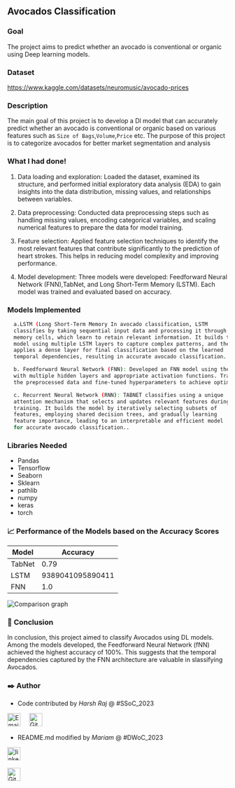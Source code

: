 ## **Avocados Classification**

### **Goal**
The project aims to predict whether an avocado is conventional or organic using Deep learning models.

### **Dataset**

https://www.kaggle.com/datasets/neuromusic/avocado-prices

### **Description**

The main goal of this project is to develop a Dl model that can accurately predict whether an avocado is conventional or organic based on various features such as `Size of Bags`,`Volume`,`Price` etc. The purpose of this project is to categorize avocados for better market segmentation and analysis

### **What I had done!**


1. Data loading and exploration: Loaded the dataset, examined its structure, and performed initial exploratory data analysis (EDA) to gain insights into the data distribution, missing values, and relationships between variables.

2. Data preprocessing: Conducted data preprocessing steps such as handling missing values, encoding categorical variables, and scaling numerical features to prepare the data for model training.

3. Feature selection: Applied feature selection techniques to identify the most relevant features that contribute significantly to the prediction of heart strokes. This helps in reducing model complexity and improving performance.

4. Model development: Three models were developed: Feedforward Neural Network (FNN),TabNet, and Long Short-Term Memory (LSTM). Each model was trained and evaluated based on accuracy.

###  **Models Implemented**
```bash
  a.LSTM (Long Short-Term Memory In avocado classification, LSTM 
  classifies by taking sequential input data and processing it through 
  memory cells, which learn to retain relevant information. It builds the 
  model using multiple LSTM layers to capture complex patterns, and then 
  applies a dense layer for final classification based on the learned 
  temporal dependencies, resulting in accurate avocado classification.
```
```bash
  b. Feedforward Neural Network (FNN): Developed an FNN model using the Keras library 
  with multiple hidden layers and appropriate activation functions. Trained the model using  
  the preprocessed data and fine-tuned hyperparameters to achieve optimal performance.
```
```bash
  c. Recurrent Neural Network (RNN): TABNET classifies using a unique 
  attention mechanism that selects and updates relevant features during 
  training. It builds the model by iteratively selecting subsets of 
  features, employing shared decision trees, and gradually learning 
  feature importance, leading to an interpretable and efficient model 
  for accurate avocado classification..
```
### **Libraries Needed**

- Pandas
- Tensorflow
- Seaborn
- Sklearn
- pathlib
- numpy
- keras
- torch

### 📈 **Performance of the Models based on the Accuracy Scores**

| Model            | Accuracy                                                               |
| ----------------- | ------------------------------------------------------------------ |
| TabNet |  0.79 |
| LSTM |9389041095890411 |
| FNN| 1.0 |

![Comparison graph](https://github.com/RAJharsh02/Avocados-classification/assets/118257196/60225a7c-e5eb-4904-8ec4-db7f079e2d60)

### 📢 **Conclusion**

In conclusion, this project aimed to classify Avocados using DL models. Among the models developed, the Feedforward Neural Network (fNN) achieved the highest accuracy of 100%. This suggests that the temporal dependencies captured by the FNN architecture are valuable in slassifying Avocados.

### ✒️ **Author**

- Code contributed by *Harsh Raj* @ #SSoC_2023

<a href="harshraj2828@gmail.com"><img src="https://www.vectorlogo.zone/logos/linkedin/linkedin-icon.svg" width="30px" alt="Email"></a>
&nbsp; &nbsp;
<a href = https://github.com/RAJharsh02><img src = "https://www.vectorlogo.zone/util/preview.html?image=/logos/github/github-tile.svg"  width="30px" alt="Github"> </a>

- README.md modified by *Mariam* @ #DWoC_2023

<a href="https://www.linkedin.com/in/mariam-m7084"><img src="https://www.vectorlogo.zone/logos/linkedin/linkedin-icon.svg" width="30px" alt="linkedin"></a>
&nbsp; &nbsp;

<a href = https://github.com/mariam7084/><img src = "https://www.vectorlogo.zone/util/preview.html?image=/logos/github/github-tile.svg"  width="30px" alt="Github"> </a>
